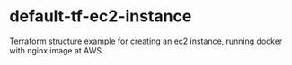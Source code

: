 # default-tf-ec2-instance

Terraform structure example for creating an ec2 instance, running docker with nginx image at AWS.